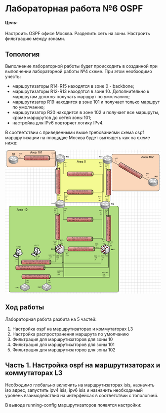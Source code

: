 # Лабораторная работа №6 OSPF

#### Цель: 

Настроить OSPF офисе Москва. Разделить сеть на зоны. Настроить фильтрацию между зонами.

## Топология

Выполнение лабораторной работы будет происходить в созданной при выполнении лабораторной работы №4 схеме. При этом необходимо учесть:
- маршрутизаторы R14-R15 находятся в зоне 0 - backbone;
- маршрутизаторы R12-R13 находятся в зоне 10. Дополнительно к маршрутам должны получать маршрут по умолчанию;
- маршрутизатор R19 находится в зоне 101 и получает только маршрут по умолчанию;
- маршрутизатор R20 находится в зоне 102 и получает все маршруты, кроме маршрутов до сетей зоны 101;
- настройка для IPv6 повторяет логику IPv4.

В соответствии с приведенными выше требованиями схема ospf маршрутизации на площадке Москва будет выглядеть как на схеме ниже:

![](msk_topology.PNG)

## Ход работы

Лабораторная работа разбита на 5 частей:
1) Настройка ospf на маршрутизаторах и коммутаторах L3
2) Настройка распространения маршрута по умолчанию
3) Фильтрация для маршрутизаторов для зоны 10
4) Фильтрация для маршрутизаторов для зоны 101
5) Фильтрация для маршрутизаторов для зоны 102

## Часть 1. Настройка ospf на маршрутизаторах и коммутаторах L3

Необходимо глобально включить на маршрутизаторах isis, назначить iso адрес, запустить ipv4 isis, ipv6 isis и назначить необходимый уровень взаимодействия на интерфейсах в соответствии с топологией.

В выводе running-config маршрутизаторов появятся настройки:

